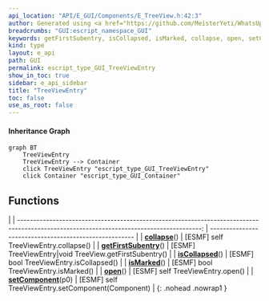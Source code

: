 ```yaml
---
api_location: "API/E_GUI/Components/E_TreeView.h:42:3"
author: Generated using <a href="https://github.com/MeisterYeti/WhatsUpDoc">WhatsUpDoc</a>
breadcrumbs: "GUI:escript_namespace_GUI"
keywords: getFirstSubentry, isCollapsed, isMarked, collapse, open, setComponent
kind: type
layout: e_api
path: GUI
permalink: escript_type_GUI_TreeViewEntry
show_in_toc: true
sidebar: e_api_sidebar
title: "TreeViewEntry"
toc: false
use_as_root: false
---
```


#### Inheritance Graph

```mermaid
graph BT
	TreeViewEntry
	TreeViewEntry --> Container
	click TreeViewEntry "escript_type_GUI_TreeViewEntry"
	click Container "escript_type_GUI_Container"
```

## Functions

|
| ---------------------------------------------------------------------------------------------------------------------------------------: | ------------------------------------------------------ | 
| **[collapse](classGUI_1_1TreeView_1_1TreeViewEntry#classGUI_1_1TreeView_1_1TreeViewEntry_1a9c2b923595624c04c7643c178d034938)**()         | [ESMF] self TreeViewEntry.collapse()                   | 
| **[getFirstSubentry](classGUI_1_1TreeView_1_1TreeViewEntry#classGUI_1_1TreeView_1_1TreeViewEntry_1a85762ac0a80b6c79c3a3cc524d4e7daa)**() | [ESMF] TreeViewEntry\|void TreeView.getFirstSubentry() | 
| **[isCollapsed](classGUI_1_1TreeView_1_1TreeViewEntry#classGUI_1_1TreeView_1_1TreeViewEntry_1a8342f001a0def760bf2dedcca5aa6f7f)**()      | [ESMF] bool TreeViewEntry.isCollapsed()                | 
| **[isMarked](classGUI_1_1TreeView_1_1TreeViewEntry#classGUI_1_1TreeView_1_1TreeViewEntry_1a93d392a733b2240be3b321b6ec793df3)**()         | [ESMF] bool TreeViewEntry.isMarked()                   | 
| **[open](classGUI_1_1TreeView_1_1TreeViewEntry#classGUI_1_1TreeView_1_1TreeViewEntry_1a4c1cfd9cc8623e9ae68c909caf004a15)**()             | [ESMF] self TreeViewEntry.open()                       | 
| **[setComponent](classGUI_1_1TreeView_1_1TreeViewEntry#classGUI_1_1TreeView_1_1TreeViewEntry_1a9257a8e9b305c3712f8907a855b910da)**(p0)   | [ESMF] self TreeViewEntry.setComponent(Component)      | 
{: .nohead .nowrap1 }

